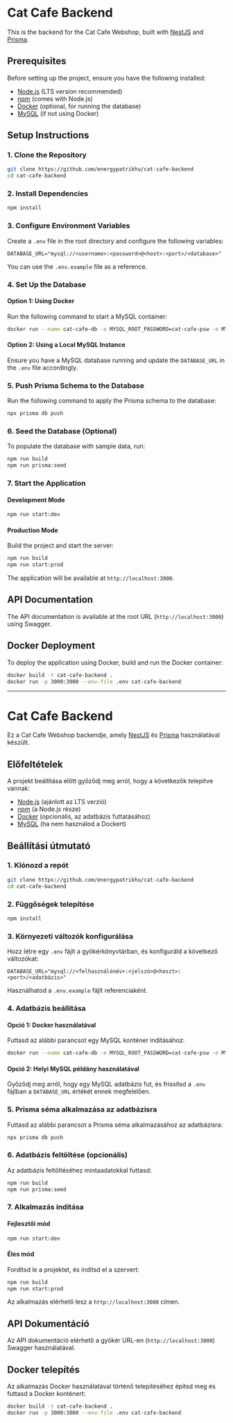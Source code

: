# Cat Cafe Backend

This is the backend for the Cat Cafe Webshop, built with [NestJS](https://nestjs.com/) and [Prisma](https://www.prisma.io/).

## Prerequisites

Before setting up the project, ensure you have the following installed:

- [Node.js](https://nodejs.org/) (LTS version recommended)
- [npm](https://www.npmjs.com/) (comes with Node.js)
- [Docker](https://www.docker.com/) (optional, for running the database)
- [MySQL](https://www.mysql.com/) (if not using Docker)

## Setup Instructions

### 1. Clone the Repository

```bash
git clone https://github.com/energypatrikhu/cat-cafe-backend
cd cat-cafe-backend
```

### 2. Install Dependencies

```bash
npm install
```

### 3. Configure Environment Variables

Create a `.env` file in the root directory and configure the following variables:

```env
DATABASE_URL="mysql://<username>:<password>@<host>:<port>/<database>"
```

You can use the `.env.example` file as a reference.

### 4. Set Up the Database

#### Option 1: Using Docker

Run the following command to start a MySQL container:

```bash
docker run --name cat-cafe-db -e MYSQL_ROOT_PASSWORD=cat-cafe-psw -e MYSQL_DATABASE=cat-cafe-db -p 3306:3306 -d mysql:latest
```

#### Option 2: Using a Local MySQL Instance

Ensure you have a MySQL database running and update the `DATABASE_URL` in the `.env` file accordingly.

### 5. Push Prisma Schema to the Database

Run the following command to apply the Prisma schema to the database:

```bash
npx prisma db push
```

### 6. Seed the Database (Optional)

To populate the database with sample data, run:

```bash
npm run build
npm run prisma:seed
```

### 7. Start the Application

#### Development Mode

```bash
npm run start:dev
```

#### Production Mode

Build the project and start the server:

```bash
npm run build
npm run start:prod
```

The application will be available at `http://localhost:3000`.

## API Documentation

The API documentation is available at the root URL (`http://localhost:3000`) using Swagger.

## Docker Deployment

To deploy the application using Docker, build and run the Docker container:

```bash
docker build -t cat-cafe-backend .
docker run -p 3000:3000 --env-file .env cat-cafe-backend
```

---

# Cat Cafe Backend

Ez a Cat Cafe Webshop backendje, amely [NestJS](https://nestjs.com/) és [Prisma](https://www.prisma.io/) használatával készült.

## Előfeltételek

A projekt beállítása előtt győződj meg arról, hogy a következők telepítve vannak:

- [Node.js](https://nodejs.org/) (ajánlott az LTS verzió)
- [npm](https://www.npmjs.com/) (a Node.js része)
- [Docker](https://www.docker.com/) (opcionális, az adatbázis futtatásához)
- [MySQL](https://www.mysql.com/) (ha nem használod a Dockert)

## Beállítási útmutató

### 1. Klónozd a repót

```bash
git clone https://github.com/energypatrikhu/cat-cafe-backend
cd cat-cafe-backend
```

### 2. Függőségek telepítése

```bash
npm install
```

### 3. Környezeti változók konfigurálása

Hozz létre egy `.env` fájlt a gyökérkönyvtárban, és konfiguráld a következő változókat:

```env
DATABASE_URL="mysql://<felhasználónév>:<jelszó>@<hoszt>:<port>/<adatbázis>"
```

Használhatod a `.env.example` fájlt referenciaként.

### 4. Adatbázis beállítása

#### Opció 1: Docker használatával

Futtasd az alábbi parancsot egy MySQL konténer indításához:

```bash
docker run --name cat-cafe-db -e MYSQL_ROOT_PASSWORD=cat-cafe-psw -e MYSQL_DATABASE=cat-cafe-db -p 3306:3306 -d mysql:latest
```

#### Opció 2: Helyi MySQL példány használatával

Győződj meg arról, hogy egy MySQL adatbázis fut, és frissítsd a `.env` fájlban a `DATABASE_URL` értékét ennek megfelelően.

### 5. Prisma séma alkalmazása az adatbázisra

Futtasd az alábbi parancsot a Prisma séma alkalmazásához az adatbázisra:

```bash
npx prisma db push
```

### 6. Adatbázis feltöltése (opcionális)

Az adatbázis feltöltéséhez mintaadatokkal futtasd:

```bash
npm run build
npm run prisma:seed
```

### 7. Alkalmazás indítása

#### Fejlesztői mód

```bash
npm run start:dev
```

#### Éles mód

Fordítsd le a projektet, és indítsd el a szervert:

```bash
npm run build
npm run start:prod
```

Az alkalmazás elérhető lesz a `http://localhost:3000` címen.

## API Dokumentáció

Az API dokumentáció elérhető a gyökér URL-en (`http://localhost:3000`) Swagger használatával.

## Docker telepítés

Az alkalmazás Docker használatával történő telepítéséhez építsd meg és futtasd a Docker konténert:

```bash
docker build -t cat-cafe-backend .
docker run -p 3000:3000 --env-file .env cat-cafe-backend
```